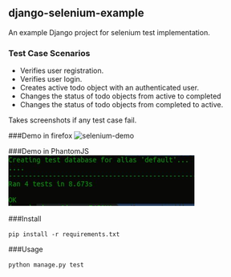 ## django-selenium-example

An example Django project for selenium test implementation. 

### Test Case Scenarios
* Verifies user registration.
* Verifies user login.
* Creates active todo object with an authenticated user.
* Changes the status of todo objects from active to completed
* Changes the status of todo objects from completed to active.

Takes screenshots if any test case fail.

###Demo in firefox 
![selenium-demo](https://github.com/erdem/django-selenium-example/blob/master/demo.gif?raw=true)

###Demo in PhantomJS
![selenium-demo-phantom](https://github.com/jamesperes/django-selenium-example/blob/master/phantomjs.jpg?raw=true)

###Install 

    pip install -r requirements.txt

###Usage

    python manage.py test

